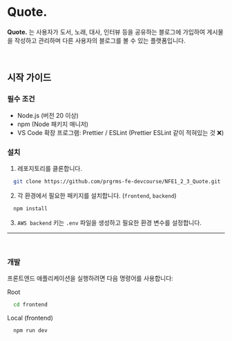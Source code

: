 # Quote.

**Quote.** 는 사용자가 도서, 노래, 대사, 인터뷰 등을 공유하는 블로그에 가입하여 게시물을 작성하고 관리하며 다른 사용자의 블로그를 볼 수 있는 플랫폼입니다.

<br/>

## 시작 가이드

### 필수 조건

- Node.js (버전 20 이상)
- npm (Node 패키지 매니저)
- VS Code 확장 프로그램: Prettier / ESLint (Prettier ESLint 같이 적혀있는 것 ❌)
### 설치

1. 레포지토리를 클론합니다.

```bash
  git clone https://github.com/prgrms-fe-devcourse/NFE1_2_3_Quote.git
```

2. 각 환경에서 필요한 패키지를 설치합니다. (`frontend`, `backend`)

```bash
  npm install
```

3. `AWS backend` 키는 `.env` 파일을 생성하고 필요한 환경 변수를 설정합니다. 

---

<br/>

### 개발


프론트엔드 애플리케이션을 실행하려면 다음 명령어를 사용합니다:

Root

```bash
  cd frontend
```

Local (frontend)

```bash
  npm run dev
```
